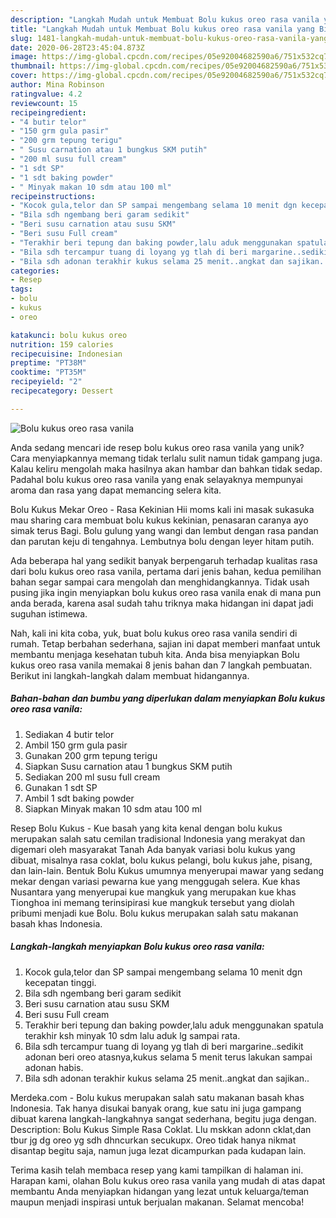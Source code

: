 ```yaml
---
description: "Langkah Mudah untuk Membuat Bolu kukus oreo rasa vanila yang Bisa Manjain Lidah"
title: "Langkah Mudah untuk Membuat Bolu kukus oreo rasa vanila yang Bisa Manjain Lidah"
slug: 1481-langkah-mudah-untuk-membuat-bolu-kukus-oreo-rasa-vanila-yang-bisa-manjain-lidah
date: 2020-06-28T23:45:04.873Z
image: https://img-global.cpcdn.com/recipes/05e92004682590a6/751x532cq70/bolu-kukus-oreo-rasa-vanila-foto-resep-utama.jpg
thumbnail: https://img-global.cpcdn.com/recipes/05e92004682590a6/751x532cq70/bolu-kukus-oreo-rasa-vanila-foto-resep-utama.jpg
cover: https://img-global.cpcdn.com/recipes/05e92004682590a6/751x532cq70/bolu-kukus-oreo-rasa-vanila-foto-resep-utama.jpg
author: Mina Robinson
ratingvalue: 4.2
reviewcount: 15
recipeingredient:
- "4 butir telor"
- "150 grm gula pasir"
- "200 grm tepung terigu"
- " Susu carnation atau 1 bungkus SKM putih"
- "200 ml susu full cream"
- "1 sdt SP"
- "1 sdt baking powder"
- " Minyak makan 10 sdm atau 100 ml"
recipeinstructions:
- "Kocok gula,telor dan SP sampai mengembang selama 10 menit dgn kecepatan tinggi."
- "Bila sdh ngembang beri garam sedikit"
- "Beri susu carnation atau susu SKM"
- "Beri susu Full cream"
- "Terakhir beri tepung dan baking powder,lalu aduk menggunakan spatula terakhir ksh minyak 10 sdm lalu aduk lg sampai rata."
- "Bila sdh tercampur tuang di loyang yg tlah di beri margarine..sedikit adonan beri oreo atasnya,kukus selama 5 menit terus lakukan sampai adonan habis."
- "Bila sdh adonan terakhir kukus selama 25 menit..angkat dan sajikan.."
categories:
- Resep
tags:
- bolu
- kukus
- oreo

katakunci: bolu kukus oreo 
nutrition: 159 calories
recipecuisine: Indonesian
preptime: "PT38M"
cooktime: "PT35M"
recipeyield: "2"
recipecategory: Dessert

---
```



![Bolu kukus oreo rasa vanila](https://img-global.cpcdn.com/recipes/05e92004682590a6/751x532cq70/bolu-kukus-oreo-rasa-vanila-foto-resep-utama.jpg)

Anda sedang mencari ide resep bolu kukus oreo rasa vanila yang unik? Cara menyiapkannya memang tidak terlalu sulit namun tidak gampang juga. Kalau keliru mengolah maka hasilnya akan hambar dan bahkan tidak sedap. Padahal bolu kukus oreo rasa vanila yang enak selayaknya mempunyai aroma dan rasa yang dapat memancing selera kita.

Bolu Kukus Mekar Oreo - Rasa Kekinian Hii moms kali ini masak sukasuka mau sharing cara membuat bolu kukus kekinian, penasaran caranya ayo simak terus Bagi. Bolu gulung yang wangi dan lembut dengan rasa pandan dan parutan keju di tengahnya. Lembutnya bolu dengan leyer hitam putih.

Ada beberapa hal yang sedikit banyak berpengaruh terhadap kualitas rasa dari bolu kukus oreo rasa vanila, pertama dari jenis bahan, kedua pemilihan bahan segar sampai cara mengolah dan menghidangkannya. Tidak usah pusing jika ingin menyiapkan bolu kukus oreo rasa vanila enak di mana pun anda berada, karena asal sudah tahu triknya maka hidangan ini dapat jadi suguhan istimewa.


Nah, kali ini kita coba, yuk, buat bolu kukus oreo rasa vanila sendiri di rumah. Tetap berbahan sederhana, sajian ini dapat memberi manfaat untuk membantu menjaga kesehatan tubuh kita. Anda bisa menyiapkan Bolu kukus oreo rasa vanila memakai 8 jenis bahan dan 7 langkah pembuatan. Berikut ini langkah-langkah dalam membuat hidangannya.

<!--inarticleads1-->

##### Bahan-bahan dan bumbu yang diperlukan dalam menyiapkan Bolu kukus oreo rasa vanila:

1. Sediakan 4 butir telor
1. Ambil 150 grm gula pasir
1. Gunakan 200 grm tepung terigu
1. Siapkan  Susu carnation atau 1 bungkus SKM putih
1. Sediakan 200 ml susu full cream
1. Gunakan 1 sdt SP
1. Ambil 1 sdt baking powder
1. Siapkan  Minyak makan 10 sdm atau 100 ml


Resep Bolu Kukus - Kue basah yang kita kenal dengan bolu kukus merupakan salah satu cemilan tradisional Indonesia yang merakyat dan digemari oleh masyarakat Tanah Ada banyak variasi bolu kukus yang dibuat, misalnya rasa coklat, bolu kukus pelangi, bolu kukus jahe, pisang, dan lain-lain. Bentuk Bolu Kukus umumnya menyerupai mawar yang sedang mekar dengan variasi pewarna kue yang menggugah selera. Kue khas Nusantara yang menyerupai kue mangkuk yang merupakan kue khas Tionghoa ini memang terinsipirasi kue mangkuk tersebut yang diolah pribumi menjadi kue Bolu. Bolu kukus merupakan salah satu makanan basah khas Indonesia. 

<!--inarticleads2-->

##### Langkah-langkah menyiapkan Bolu kukus oreo rasa vanila:

1. Kocok gula,telor dan SP sampai mengembang selama 10 menit dgn kecepatan tinggi.
1. Bila sdh ngembang beri garam sedikit
1. Beri susu carnation atau susu SKM
1. Beri susu Full cream
1. Terakhir beri tepung dan baking powder,lalu aduk menggunakan spatula terakhir ksh minyak 10 sdm lalu aduk lg sampai rata.
1. Bila sdh tercampur tuang di loyang yg tlah di beri margarine..sedikit adonan beri oreo atasnya,kukus selama 5 menit terus lakukan sampai adonan habis.
1. Bila sdh adonan terakhir kukus selama 25 menit..angkat dan sajikan..


Merdeka.com - Bolu kukus merupakan salah satu makanan basah khas Indonesia. Tak hanya disukai banyak orang, kue satu ini juga gampang dibuat karena langkah-langkahnya sangat sederhana, begitu juga dengan. Description: Bolu Kukus Simple Rasa Coklat. Llu mskkan adonn cklat,dan tbur jg dg oreo yg sdh dhncurkan secukupx. Oreo tidak hanya nikmat disantap begitu saja, namun juga lezat dicampurkan pada kudapan lain. 

Terima kasih telah membaca resep yang kami tampilkan di halaman ini. Harapan kami, olahan Bolu kukus oreo rasa vanila yang mudah di atas dapat membantu Anda menyiapkan hidangan yang lezat untuk keluarga/teman maupun menjadi inspirasi untuk berjualan makanan. Selamat mencoba!
